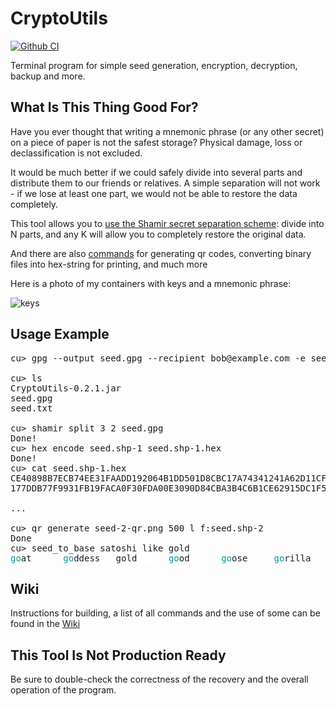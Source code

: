 # CryptoUtils
[![Github CI](https://github.com/isKONSTANTIN/CryptoUtils/actions/workflows/gradle.yml/badge.svg)](https://github.com/isKONSTANTIN/CryptoUtils/actions/workflows/gradle.yml)

Terminal program for simple seed generation, encryption, decryption, backup and more.

## What Is This Thing Good For?

Have you ever thought that writing a mnemonic phrase (or any other secret) on a piece of paper is not the safest storage? Physical damage, loss or declassification is not excluded.

It would be much better if we could safely divide into several parts and distribute them to our friends or relatives.
A simple separation will not work - if we lose at least one part, we would not be able to restore the data completely.

This tool allows you to [use the Shamir secret separation scheme](https://github.com/isKONSTANTIN/CryptoUtils/wiki/Commands#shamirs-secret-separation-scheme): divide into N parts, and any K will allow you to completely restore the original data. 

And there are also [commands](https://github.com/isKONSTANTIN/CryptoUtils/wiki/Commands#all-commands-list) for generating qr codes, converting binary files into hex-string for printing, and much more

Here is a photo of my containers with keys and a mnemonic phrase:

![keys](https://user-images.githubusercontent.com/20424507/216436036-83beaae5-8761-4c4c-b07f-bed3b9c6a229.png)

## Usage Example

<pre>cu&gt; gpg --output seed.gpg --recipient bob@example.com -e seed.txt

cu&gt; ls
CryptoUtils-0.2.1.jar
seed.gpg
seed.txt

cu&gt; shamir split 3 2 seed.gpg
Done!
cu&gt; hex encode seed.shp-1 seed.shp-1.hex
Done!
cu&gt; cat seed.shp-1.hex
CE40898B7ECB74EE31FAADD192064B1DD501D8CBC17A74341241A62D11CF4F6B75E6916CE281CE5911C2E5278A4C5CC
177DDB77F9931FB19FACA0F30FDA00E3090D84CBA3B4C6B1CE62915DC1F5D88B66C332B29CCAAB7BC3495C2EADA05D9

...

cu&gt; qr generate seed-2-qr.png 500 l f:seed.shp-2
Done
cu&gt; seed_to_base satoshi like gold
<span style="color:#06989A">go</span>at      <span style="color:#06989A">go</span>ddess   <span style="background-color:#FFFFFF"><span style="color:#1C1C1C">gold   </span></span>   <span style="color:#06989A">go</span>od      <span style="color:#06989A">go</span>ose     <span style="color:#06989A">go</span>rilla   <span style="color:#06989A">go</span>spel    <span style="color:#06989A">go</span>ssip    <span style="color:#06989A">go</span>vern    <span style="color:#06989A">go</span>wn</pre>

## Wiki

Instructions for building, a list of all commands and the use of some can be found in the [Wiki](https://github.com/isKONSTANTIN/CryptoUtils/wiki/Using)

## This Tool Is Not Production Ready

Be sure to double-check the correctness of the recovery and the overall operation of the program. 